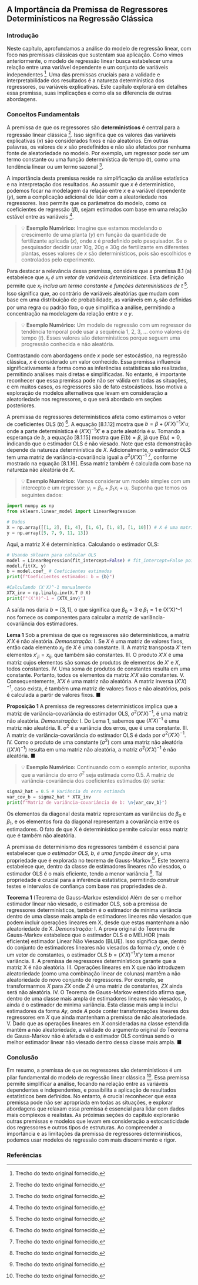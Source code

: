 ## A Importância da Premissa de Regressores Determinísticos na Regressão Clássica

### Introdução
Neste capítulo, aprofundamos a análise do modelo de regressão linear, com foco nas premissas clássicas que sustentam sua aplicação. Como vimos anteriormente, o modelo de regressão linear busca estabelecer uma relação entre uma variável dependente e um conjunto de variáveis independentes [^1]. Uma das premissas cruciais para a validade e interpretabilidade dos resultados é a natureza determinística dos regressores, ou variáveis explicativas. Este capítulo explorará em detalhes essa premissa, suas implicações e como ela se diferencia de outras abordagens.

### Conceitos Fundamentais
A premissa de que os regressores são **determinísticos** é central para a regressão linear clássica [^1]. Isso significa que os valores das variáveis explicativas ($x$) são considerados fixos e não aleatórios. Em outras palavras, os valores de $x$ são predefinidos e não são afetados por nenhuma fonte de aleatoriedade no modelo. Por exemplo, um regressor pode ser um termo constante ou uma função determinística do tempo ($t$), como uma tendência linear ou um termo sazonal [^1].

A importância desta premissa reside na simplificação da análise estatística e na interpretação dos resultados. Ao assumir que $x$ é determinístico, podemos focar na modelagem da relação entre $x$ e a variável dependente ($y$), sem a complicação adicional de lidar com a aleatoriedade nos regressores. Isso permite que os parâmetros do modelo, como os coeficientes de regressão ($\beta$), sejam estimados com base em uma relação estável entre as variáveis [^1].

> 💡 **Exemplo Numérico:** Imagine que estamos modelando o crescimento de uma planta ($y$) em função da quantidade de fertilizante aplicada ($x$), onde $x$ é predefinido pelo pesquisador. Se o pesquisador decidir usar 10g, 20g e 30g de fertilizante em diferentes plantas, esses valores de $x$ são determinísticos, pois são escolhidos e controlados pelo experimento.

Para destacar a relevância dessa premissa, considere que a premissa 8.1 (a) estabelece que *$x_t$ é um vetor de variáveis determinísticas*. Esta definição permite que *$x_t$ inclua um termo constante e funções determinísticas de t* [^1]. Isso significa que, ao contrário de variáveis aleatórias que mudam com base em uma distribuição de probabilidade, as variáveis em $x_t$ são definidas por uma regra ou padrão fixo, o que simplifica a análise, permitindo a concentração na modelagem da relação entre $x$ e $y$.

> 💡 **Exemplo Numérico:** Um modelo de regressão com um regressor de tendência temporal pode usar a sequência 1, 2, 3, ... como valores de tempo ($t$). Esses valores são determinísticos porque seguem uma progressão conhecida e não aleatória.

Contrastando com abordagens onde $x$ pode ser estocástico, na regressão clássica, $x$ é considerado um valor conhecido. Essa premissa influencia significativamente a forma como as inferências estatísticas são realizadas, permitindo análises mais diretas e simplificadas. No entanto, é importante reconhecer que essa premissa pode não ser válida em todas as situações, e em muitos casos, os regressores são de fato estocásticos. Isso motiva a exploração de modelos alternativos que levam em consideração a aleatoriedade nos regressores, o que será abordado em seções posteriores.

A premissa de regressores determinísticos afeta como estimamos o vetor de coeficientes OLS ($b$) [^1]. A equação [8.1.12] mostra que $b = \beta + (X'X)^{-1}X'u$, onde a parte determinística é  $(X'X)^{-1}X'$ e a parte aleatória é $u$. Tomando a esperança de $b$, a equação [8.1.15] mostra que $E(b) = \beta$, já que $E(u) = 0$, indicando que o estimador OLS é não viesado. Note que esta demonstração depende da natureza determinística de $X$. Adicionalmente, o estimador OLS tem uma matriz de variância-covariância igual a $\sigma^2(X'X)^{-1}$ [^1], conforme mostrado na equação [8.1.16]. Essa matriz também é calculada com base na natureza não aleatória de $X$.

> 💡 **Exemplo Numérico:**  Vamos considerar um modelo simples com um intercepto e um regressor: $y_i = \beta_0 + \beta_1 x_i + u_i$. Suponha que temos os seguintes dados:

```python
import numpy as np
from sklearn.linear_model import LinearRegression

# Dados
X = np.array([[1, 2], [1, 4], [1, 6], [1, 8], [1, 10]]) # X é uma matriz de regressores (coluna de 1s para intercepto e x)
y = np.array([5, 7, 9, 11, 13])
```

Aqui, a matriz $X$ é determinística. Calculando o estimador OLS:

```python
# Usando sklearn para calcular OLS
model = LinearRegression(fit_intercept=False) # fit_intercept=False pois o intercepto já está em X
model.fit(X, y)
b = model.coef_ # Coeficientes estimados
print(f"Coeficientes estimados: b = {b}")

#Calculando (X'X)^-1 manualmente
XTX_inv = np.linalg.inv(X.T @ X)
print(f"(X'X)^-1 = {XTX_inv}")
```
A saída nos daria $b = [3, 1]$, o que significa que $\beta_0 = 3$ e $\beta_1 = 1$ e (X'X)^-1 nos fornece os componentes para calcular a matriz de variância-covariância dos estimadores.

**Lema 1**
Sob a premissa de que os regressores são determinísticos, a matriz $X'X$ é não aleatória.
*Demonstração:* 
I.  Se $X$ é uma matriz de valores fixos, então cada elemento $x_{ij}$ de $X$ é uma constante.
II. A matriz transposta $X'$ tem elementos $x'_{ji} = x_{ij}$, que também são constantes.
III. O produto $X'X$ é uma matriz cujos elementos são somas de produtos de elementos de $X'$ e $X$, todos constantes.
IV. Uma soma de produtos de constantes resulta em uma constante. Portanto, todos os elementos da matriz $X'X$ são constantes.
V. Consequentemente, $X'X$ é uma matriz não aleatória. A matriz inversa $(X'X)^{-1}$, caso exista, é também uma matriz de valores fixos e não aleatórios, pois é calculada a partir de valores fixos.
■

**Proposição 1**
A premissa de regressores determinísticos implica que a matriz de variância-covariância do estimador OLS, $\sigma^2(X'X)^{-1}$, é uma matriz não aleatória.
*Demonstração:*
I. Do Lema 1, sabemos que $(X'X)^{-1}$ é uma matriz não aleatória.
II. $\sigma^2$ é a variância dos erros, que é uma constante.
III.  A matriz de variância-covariância do estimador OLS é dada por $\sigma^2(X'X)^{-1}$.
IV. Como o produto de uma constante ($\sigma^2$) com uma matriz não aleatória ($(X'X)^{-1}$) resulta em uma matriz não aleatória, a matriz $\sigma^2(X'X)^{-1}$ é não aleatória.
■
> 💡 **Exemplo Numérico:**  Continuando com o exemplo anterior, suponha que a variância do erro $\sigma^2$ seja estimada como 0.5.  A matriz de variância-covariância dos coeficientes estimados ($b$) seria:

```python
sigma2_hat = 0.5 # Variância do erro estimada
var_cov_b = sigma2_hat * XTX_inv
print(f"Matriz de variância-covariância de b: \n{var_cov_b}")
```
Os elementos da diagonal desta matriz representam as variâncias de $\beta_0$ e $\beta_1$, e os elementos fora da diagonal representam a covariância entre os estimadores. O fato de que X é determinístico permite calcular essa matriz que é também não aleatória.

A premissa de determinismo dos regressores também é essencial para estabelecer que *o estimador OLS, b, é uma função linear de y*, uma propriedade que é explorada no teorema de Gauss-Markov [^1]. Este teorema estabelece que, dentro da classe de estimadores lineares não viesados, o estimador OLS é o mais eficiente, tendo a menor variância [^1]. Tal propriedade é crucial para a inferência estatística, permitindo construir testes e intervalos de confiança com base nas propriedades de $b$.

**Teorema 1** (Teorema de Gauss-Markov estendido) Além de ser o melhor estimador linear não viesado, o estimador OLS, sob a premissa de regressores determinísticos, também é o estimador de mínima variância dentro de uma classe mais ampla de estimadores lineares não viesados que podem incluir operações lineares em X, desde que estas mantenham a não aleatoriedade de X.
*Demonstração:*
I. A prova original do Teorema de Gauss-Markov estabelece que o estimador OLS é o MELHOR (mais eficiente) estimador Linear Não Viesado (BLUE). Isso significa que, dentro do conjunto de estimadores lineares não viesados da forma $c'y$, onde c é um vetor de constantes, o estimador OLS $b = (X'X)^{-1}X'y$ tem a menor variância.
II. A premissa de regressores determinísticos garante que a matriz X é não aleatória.
III. Operações lineares em X que não introduzem aleatoriedade (como uma combinação linear de colunas) mantêm a não aleatoriedade do novo conjunto de regressores. Por exemplo, se transformarmos $X$ para $ZX$ onde $Z$ é uma matriz de constantes, $ZX$ ainda será não aleatória.
IV.  O Teorema de Gauss-Markov estendido afirma que, dentro de uma classe mais ampla de estimadores lineares não viesados, $b$ ainda é o estimador de mínima variância. Esta classe mais ampla inclui estimadores da forma $A y$, onde $A$ pode conter transformações lineares dos regressores em $X$ que ainda mantenham a premissa de não aleatoriedade.
V. Dado que as operações lineares em $X$ consideradas na classe estendida mantêm a não aleatoriedade, a validade do argumento original do Teorema de Gauss-Markov não é afetada e o estimador OLS continua sendo o melhor estimador linear não viesado dentro dessa classe mais ampla.
■

### Conclusão
Em resumo, a premissa de que os regressores são determinísticos é um pilar fundamental do modelo de regressão linear clássica [^1]. Essa premissa permite simplificar a análise, focando na relação entre as variáveis dependentes e independentes, e possibilita a aplicação de resultados estatísticos bem definidos. No entanto, é crucial reconhecer que essa premissa pode não ser apropriada em todas as situações, e explorar abordagens que relaxam essa premissa é essencial para lidar com dados mais complexos e realistas. As próximas seções do capítulo explorarão outras premissas e modelos que levam em consideração a estocasticidade dos regressores e outros tipos de estruturas. Ao compreender a importância e as limitações da premissa de regressores determinísticos, podemos usar modelos de regressão com mais discernimento e rigor.

### Referências
[^1]: Trecho do texto original fornecido.
<!-- END -->
